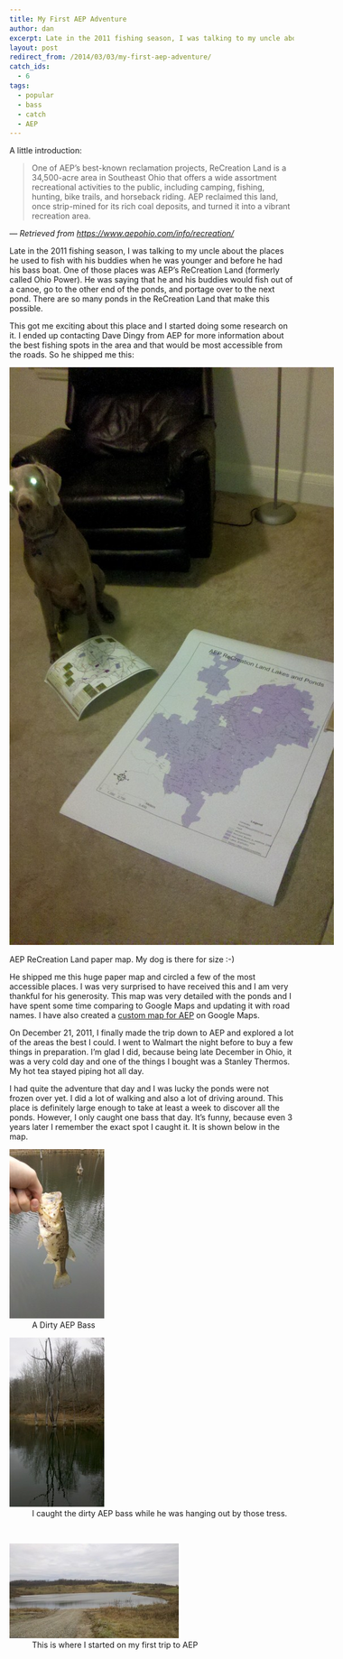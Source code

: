 ```yaml
---
title: My First AEP Adventure
author: dan
excerpt: Late in the 2011 fishing season, I was talking to my uncle about the places he used to fish with his buddies when he was younger and before he had his bass boat. One of those places was AEP’s ReCreation Land (formerly called Ohio Power).
layout: post
redirect_from: /2014/03/03/my-first-aep-adventure/
catch_ids:
  - 6
tags:
  - popular
  - bass
  - catch
  - AEP
---
```

A little introduction:

> One of AEP&#8217;s best-known reclamation projects, ReCreation Land is a 34,500-acre area in Southeast Ohio that offers a wide assortment recreational activities to the public, including camping, fishing, hunting, bike trails, and horseback riding. AEP reclaimed this land, once strip-mined for its rich coal deposits, and turned it into a vibrant recreation area.

_&mdash; Retrieved from https://www.aepohio.com/info/recreation/_

Late in the 2011 fishing season, I was talking to my uncle about the places he used to fish with his buddies when he was younger and before he had his bass boat. One of those places was AEP&#8217;s ReCreation Land (formerly called Ohio Power). He was saying that he and his buddies would fish out of a canoe, go to the other end of the ponds, and portage over to the next pond. There are so many ponds in the ReCreation Land that make this possible.

This got me exciting about this place and I started doing some research on it. I ended up contacting Dave Dingy from AEP for more information about the best fishing spots in the area and that would be most accessible from the roads. So he shipped me this:

<div id="attachment_71" style="width: 585px" class="wp-caption aligncenter">
  <a href="/images/AEP-ReCreation-Land-large-paper-map-1456x2592.jpg" rel="lightbox-0"><img class="size-large wp-image-71" alt="AEP ReCreation Land paper map" src="/images/AEP-ReCreation-Land-large-paper-map-575x1024.jpg" width="575" height="1024" /></a>
  <p class="wp-caption-text">
    AEP ReCreation Land paper map. My dog is there for size :-)
  </p>
</div>

He shipped me this huge paper map and circled a few of the most accessible places. I was very surprised to have received this and I am very thankful for his generosity. This map was very detailed with the ponds and I have spent some time comparing to Google Maps and updating it with road names. I have also created a <a href="/aep-fishing-map/" title="custom fishing map for AEP">custom map for AEP</a> on Google Maps.

On December 21, 2011, I finally made the trip down to AEP and explored a lot of the areas the best I could. I went to Walmart the night before to buy a few things in preparation. I&#8217;m glad I did, because being late December in Ohio, it was a very cold day and one of the things I bought was a Stanley Thermos. My hot tea stayed piping hot all day.

I had quite the adventure that day and I was lucky the ponds were not frozen over yet. I did a lot of walking and also a lot of driving around. This place is definitely large enough to take at least a week to discover all the ponds. However, I only caught one bass that day. It&#8217;s funny, because even 3 years later I remember the exact spot I caught it. It is shown below in the map.

<div id='gallery-4' class='gallery galleryid-111 gallery-columns-2 gallery-size-medium'>
  <dl class='gallery-item'>
    <dt class='gallery-icon portrait'>
      <a href="/images/a-dirty-AEP-bass-1456x2592.jpg" rel="lightbox[gallery-4]"><img width="168" height="300" src="/images/a-dirty-AEP-bass-168x300.jpg" class="attachment-medium" alt="A Dirty AEP Bass" /></a>
    </dt>
    <dd class='wp-caption-text gallery-caption'>
      A Dirty AEP Bass
    </dd>
  </dl>
  <dl class='gallery-item'>
    <dt class='gallery-icon portrait'>
      <a href="/images/a-dirty-AEP-bass-trees-1456x2592.jpg" rel="lightbox[gallery-4]"><img width="168" height="300" src="/images/a-dirty-AEP-bass-trees-168x300.jpg" class="attachment-medium" alt="I caught the dirty AEP bass while he was hanging out by those tress." /></a>
    </dt>
    <dd class='wp-caption-text gallery-caption'>
      I caught the dirty AEP bass while he was hanging out by those tress.
    </dd>
  </dl>
  <br style="clear: both" />
  <dl class='gallery-item'>
    <dt class='gallery-icon landscape'>
      <a href="/images/start-of-my-first-AEP-adventure-2592x1456.jpg" rel="lightbox[gallery-4]"><img width="300" height="168" src="/images/start-of-my-first-AEP-adventure-300x168.jpg" class="attachment-medium" alt="This is where I started on my first trip to AEP" /></a>
    </dt>
    <dd class='wp-caption-text gallery-caption'>
      This is where I started on my first trip to AEP
    </dd>
  </dl>
  <br style='clear: both' />
</div>
